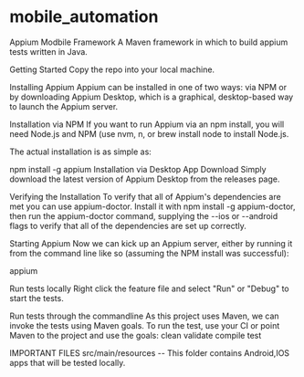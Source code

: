 # mobile_automation

Appium Modbile Framework
A Maven framework in which to build appium tests written in Java.

Getting Started
Copy the repo into your local machine.

Installing Appium
Appium can be installed in one of two ways: via NPM or by downloading Appium Desktop, which is a graphical, desktop-based way to launch the Appium server.

Installation via NPM
If you want to run Appium via an npm install, you will need Node.js and NPM (use nvm, n, or brew install node to install Node.js.

The actual installation is as simple as:

npm install -g appium
Installation via Desktop App Download
Simply download the latest version of Appium Desktop from the releases page.

Verifying the Installation
To verify that all of Appium's dependencies are met you can use appium-doctor.
Install it with npm install -g appium-doctor, then run the appium-doctor command, supplying the --ios or --android flags to verify that all of the dependencies are set up correctly.

Starting Appium
Now we can kick up an Appium server, either by running it from the command line like so (assuming the NPM install was successful):

appium 

Run tests locally
Right click the feature file and select "Run" or "Debug" to start the tests.

Run tests through the commandline
As this project uses Maven, we can invoke the tests using Maven goals.
To run the test, use your CI or point Maven to the project and use the goals:
clean
validate
compile
test

IMPORTANT FILES
src/main/resources -- This folder contains Android,IOS apps that will be tested locally.
